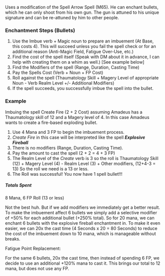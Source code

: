 
Uses a modification of the Spell Arrow Spell (M65).
He can enchant bullets, which he can only shoot from his own gun. The gun is attuned to his unique signature and can be re-attuned by him to other people. 

### Enchantment Steps (Bullets)

1. Use the Imbue verb + Magic noun to prepare an imbuement (At Base, this costs 4). This will succeed unless you fail the spell check or for an additional reason (Anti-Magic Field, Fatigue Over-Use, etc.)
2. Find the cost of the spell itself (Speak with DM about it in advance, I can help with creating them on a whim as well.) \[See example below]
3. Find the Modifiers of the spell (Range, Duration, Casting Time)
4. Pay the Spells Cost (Verb + Noun + FP Cost)
5. Roll against the spell (Thaumatology Skill + Magery Level of appropriate Noun - Verb Realm Level +/- Additional Modifiers)
6. If the spell succeeds, you successfully imbue the spell into the bullet. 

### Example
Imbuing the spell Create Fire (2 + 2 Cost) assuming Amadeus has a Thaumatology skill of 12 and a Magery level of 4.
In this case Amadeus wants to create a fire-based exploding bullet.

1. Use 4 Mana and 3 FP to begin the imbuement process.
2. *Create Fire* in this case will be interpreted like the spell ***Explosive Fireball***
3. There is no modifiers (Range, Duration, Casting Time).
4. Pay the amount to cast the spell (2 + 2 = 4 + 3 FP)
5. The Realm Level of the *Create* verb is 3 so the roll is Thaumatology Skill (12) + Magery Level (4) - Realm Level (3) + Other modifiers, (12+4-3 = 13) So the roll we need is a 13 or less.
6. The Roll was successful! You now have 1 spell bullet!!!

##### Totals Spent

8 Mana, 6 FP
Roll (13 or less)

Not the best huh. But if we add modifiers we immediately get a better result. To make the imbuement affect 6 bullets we simply add a selective modifier of +50% for each additional bullet (+250% total). So for 20 mana, we can enchant 6 bullets with the explosive fireball enchantment in.  To make it even easier, we can 20x the cast time (4 Seconds x 20 = 80 Seconds) to reduce the cost of the imbuement down to 10 mana, which is manageable without breaks.

Fatigue Point Replacement:

For the same 6 bullets, 20x the cast time, then instead of spending 6 FP, we decide to use an additional +120% mana to cast it. This brings our total to 12 mana, but does not use any FP.